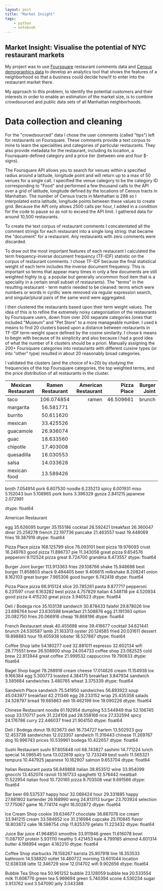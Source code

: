 ```yaml
---
layout: post
title: "Market Insight"
tags:
    - python
    - notebook
--- 
```

## Market Insight: Visualise the potential of NYC restaurant markets

My project was to use [Foursquare](https://foursquare.com/) restaurant comments data and [Census demographics data](http://www.census.gov/data.html) to develop an analytics tool that shows the features of a neighborhood so that a business could decide how/if to enter into the restaurant market there.
 
My approach to this problem, to identify the potential customers and their interests in order to enable an estimation of the market size, is to combine crowdsourced and public data sets of all Manhattan neighborhoods.
 
# Data collection and cleaning

For the "crowdsourced" data I chose the user comments (called "tips") left for restaurants on Foursquare. These comments provide a text corpus to mine to learn the specialities and categories of particular restaurants. They also provide metadata for the restaurant, including its location, a Foursquare-defined category and a price tier (between one and four $-signs).
 
The Foursquare API allows you to search for venues within a specified radius around a latitude, longitude point and will return up to a max of 50 venues for a single call. I specified the venue category to be the category ID corresponding to "Food" and performed a few thousand calls to the API over a grid of latitude, longitude defined by the locations of Census tracts in Manhattan. The number of Census tracts in Manhattan is 288 so I interpolated extra latitude, longitude points between these values to create grid. Because the API only allows 2500 calls per hour, I added in a condition for the code to pause so as not to exceed the API limit. I gathered data for around 10,500 restaurants.

To create the text corpus of restaurant comments I concatentated all the comment strings for each restaurant into a single long string: that became the "document" for a restaurant. Any restaurants with zero comments were discarded.

To draw out the most important features of each restaurant I calculated the term frequency-inverse document frequency (TF-IDF) statistic on the corpus of restaurant comments. I chose TF-IDF because the final statistical weight of each term includes the inverse document frequency. This is important so terms that appear many times in only a few documents are still weighted highly (e.g. a popular but generally uncommon food item that is a speciality in a certain small subset of restaurants). The "terms" in the resulting restaurant - term matrix needed to be cleaned: terms which were numbers or words in cyrillic were removed via regular expression search, and singular/plural pairs of the same word were aggregated.

I then clustered the restaurants based upon their term weight values. The idea of this is to refine the extremely noisy categorisation of the restaurants by Foursquare users, down from over 200 separate categories (ones that included "Museum" and "Pet Store" to a more manageable number. I used k means to find 20 clusters based upon a distance between restaurants in TF-IDF term-weight space defined by the cosine similarity. I chose k means to begin with because of its simplicity and also because I had a good idea of what the number of k clusters should be a priori. Manually assigning the 200+ Foursquare categories into restaurants with different cuisine types (or into "other" type) resulted in about 20 reasonably broad categories. 

I validated the clusters (and the choice of k=20) by studying the frequencies of the top Foursquare categories, the top weighted terms, and the price distribution of all restaurants in the cluster.


| Mexican Restaurant          | Ramen Restaurant | American Restaurant | Pizza Place | Burger Joint |
------------------------------|:----------------:|--------------------:|------------:|-------------:|
| taco           | 106.074854  | ramen | 46.509661 | brunch | 58.564862 |pizza | 168.125799 | burger |  113.913363|
| margarita      |  56.581771  | |
| burrito        |  50.611620  |
| mexican        |  33.425526  |
| guacamole      |  26.936074  |
| guac           |  18.633560  |
| chipotle       |  17.403008  |
| quesadilla     |  16.030553  |
| salsa          |  14.033628  |
| mexican food   |  13.589426  |



broth         7.054914
pork          6.607530
noodle        6.235213
spicy         6.001931
miso          5.152043
bun           5.108965
pork buns     3.396329
gyoza         2.841215
japanese      2.072981

dtype: float64

American
Restaurant

egg          35.626095
burger       35.155186
cocktail     26.592421
breakfast    26.360047
diner        25.258278
french       22.197736
pancake      21.463557
toast        19.448069
fries        19.387919
dtype: float64

Pizza
Place
pizza          168.125799
slice           76.093101
best pizza      19.976093
crust           16.249763
good pizza      11.896737
pie             11.343058
great pizza      9.654576
pepperoni        9.112524
pizza great      8.724700
grandma          8.473557
dtype: float64

Burger
Joint
burger          113.913363
fries            29.108766
shake            15.948698
best burger      11.858803
shack             9.494405
beer              9.406615
milkshake         8.208241
onion             8.162103
great burger      7.965306
good burger       6.742418
dtype: float64

Pizza
Place
pizza          66.915124
slice          20.785261
pasta           8.877717
pepperoni       6.231597
crust           6.163282
best pizza      4.757829
italian         4.548118
pie             4.520934
good pizza      4.415230
great pizza     3.940523
dtype: float64

Deli
/
Bodega
rice         35.103138
sandwich     30.878433
falafel      29.878026
line         23.698764
bowl         23.630598
breakfast    21.508876
egg          21.191393
option       20.082750
fries        20.066916
cheap        19.868196
dtype: float64

French
Restaurant
steak       40.455698
wine        39.416677
cocktail    34.621441
brunch      24.530587
lamb        21.163313
oyster      20.124585
fried       20.031611
dessert     19.898883
hour        19.405938
lobster     18.527887
dtype: float64

Coffee
Shop
latte           54.180277
iced            32.881011
espresso        32.602134
wifi            28.775551
brew            26.508900
shop            24.054733
coffee shop     23.082525
cold brew       22.813944
great coffee    21.999532
cappuccino      19.790833
dtype: float64

Bagel
Shop
bagel           78.288918
cream cheese    17.014826
cream           11.154938
lox              9.166384
egg              5.300773
toasted          4.384175
breakfast        3.847934
sandwich         3.585684
sandwiches       3.480765
wheat            3.375339
dtype: float64

Sandwich
Place
sandwich      75.541950
sandwiches    56.893923
soup          45.043977
breakfast     42.211346
egg           28.233152
wrap          25.435358
salads        24.528797
bread         19.665863
deli          19.462199
line          19.090226
dtype: float64

Chinese
Restaurant
noodle      61.192954
dumpling    53.544949
thai        52.106745
soup        33.170717
pork        31.224108
pad         28.558166
rice        27.332594
spicy       24.176786
curry       22.446037
fried       21.904150
dtype: float64

Deli
/
Bodega
donut         19.923673
deli          16.734727
harlem        13.502923
guy           12.453738
sandwiches    12.023307
sandwich      11.319443
chinese       11.269767
dog           10.996743
prices        10.539961
bodega        10.422657
dtype: float64

Sushi
Restaurant
sushi            97.805848
roll             68.743827
sashimi          14.771224
lunch special    14.096545
tuna             13.022619
spicy            12.733249
best sushi       11.565321
tempura          10.447925
japanese         10.162907
salmon            9.653704
dtype: float64

Italian
Restaurant
pasta           56.849868
italian         38.853512
wine            33.954099
gnocchi         13.452074
ravioli         13.161733
spaghetti       12.576442
meatball        11.522954
italian food    10.720165
pizza            9.703508
veal             9.691566
dtype: float64

Bar
beer          69.537537
happy hour    32.069424
hour          29.331885
happy         27.681802
bartender     26.168990
wing          24.813113
burger        23.703924
selection     17.775067
game          16.774174
night         16.002872
dtype: float64

Ice
Cream
Shop
cookie       39.634677
chocolate    36.887078
ice cream    33.941215
cream        33.584652
ice          31.216984
cupcake      25.110845
flavor       18.803872
cake         18.598754
chip         11.825379
gelato       11.223432
dtype: float64

Juice
Bar
juice       41.964850
smoothie    33.911946
green       11.616078
bowl        11.087107
protein      5.931110
healthy      5.421453
kale         4.799185
almond       4.601314
butter       4.198994
vegan        4.162210
dtype: float64

Coffee
Shop
starbucks    78.158267
barista      25.907918
line         18.353533
bathroom     14.538820
outlet       14.460722
morning      13.601044
location     12.638338
latte        12.346729
slow         12.014702
wifi          9.902656
dtype: float64

Bubble
Tea
Shop
tea           50.961252
bubble        23.128059
bubble tea    20.533554
milk          11.608776
green tea      5.969694
green          5.740394
scone          4.530234
sugar          3.913762
iced           3.547090
jelly          3.043388
